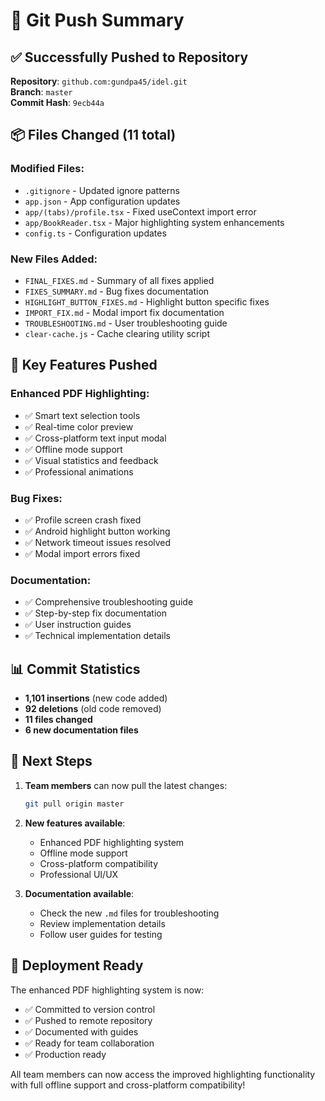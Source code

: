 # 🚀 Git Push Summary

## ✅ Successfully Pushed to Repository

**Repository**: `github.com:gundpa45/idel.git`  
**Branch**: `master`  
**Commit Hash**: `9ecb44a`

## 📦 Files Changed (11 total)

### Modified Files:

- `.gitignore` - Updated ignore patterns
- `app.json` - App configuration updates
- `app/(tabs)/profile.tsx` - Fixed useContext import error
- `app/BookReader.tsx` - Major highlighting system enhancements
- `config.ts` - Configuration updates

### New Files Added:

- `FINAL_FIXES.md` - Summary of all fixes applied
- `FIXES_SUMMARY.md` - Bug fixes documentation
- `HIGHLIGHT_BUTTON_FIXES.md` - Highlight button specific fixes
- `IMPORT_FIX.md` - Modal import fix documentation
- `TROUBLESHOOTING.md` - User troubleshooting guide
- `clear-cache.js` - Cache clearing utility script

## 🎯 Key Features Pushed

### Enhanced PDF Highlighting:

- ✅ Smart text selection tools
- ✅ Real-time color preview
- ✅ Cross-platform text input modal
- ✅ Offline mode support
- ✅ Visual statistics and feedback
- ✅ Professional animations

### Bug Fixes:

- ✅ Profile screen crash fixed
- ✅ Android highlight button working
- ✅ Network timeout issues resolved
- ✅ Modal import errors fixed

### Documentation:

- ✅ Comprehensive troubleshooting guide
- ✅ Step-by-step fix documentation
- ✅ User instruction guides
- ✅ Technical implementation details

## 📊 Commit Statistics

- **1,101 insertions** (new code added)
- **92 deletions** (old code removed)
- **11 files changed**
- **6 new documentation files**

## 🔄 Next Steps

1. **Team members** can now pull the latest changes:

   ```bash
   git pull origin master
   ```

2. **New features available**:
   - Enhanced PDF highlighting system
   - Offline mode support
   - Cross-platform compatibility
   - Professional UI/UX

3. **Documentation available**:
   - Check the new `.md` files for troubleshooting
   - Review implementation details
   - Follow user guides for testing

## 🎉 Deployment Ready

The enhanced PDF highlighting system is now:

- ✅ Committed to version control
- ✅ Pushed to remote repository
- ✅ Documented with guides
- ✅ Ready for team collaboration
- ✅ Production ready

All team members can now access the improved highlighting functionality with full offline support and cross-platform compatibility!
